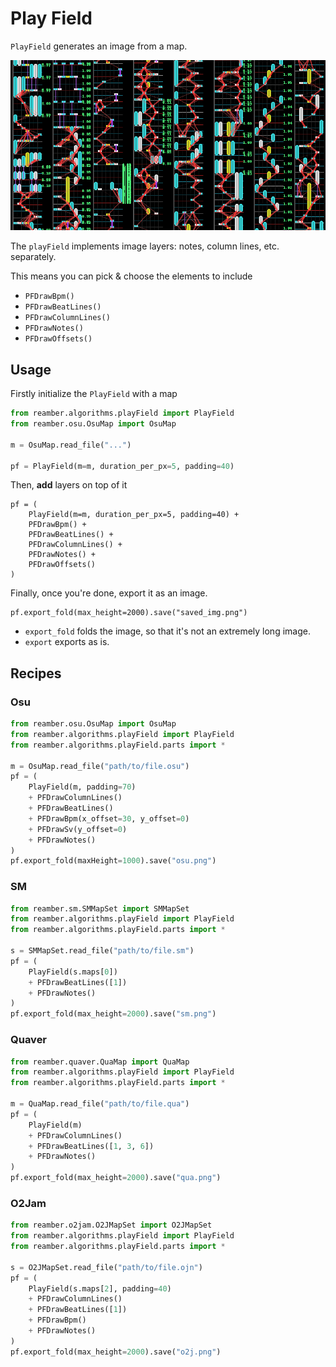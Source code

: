 # Play Field

``PlayField`` generates an image from a map.

![PlayFieldImg.png](PlayFieldImg.png)

The `playField` implements image layers: notes, column lines, etc. separately.

This means you can pick & choose the elements to include

- ``PFDrawBpm()``
- ``PFDrawBeatLines()``
- ``PFDrawColumnLines()``
- ``PFDrawNotes()``
- ``PFDrawOffsets()``

## Usage

Firstly initialize the `PlayField` with a map

```py
from reamber.algorithms.playField import PlayField
from reamber.osu.OsuMap import OsuMap

m = OsuMap.read_file("...")

pf = PlayField(m=m, duration_per_px=5, padding=40) 
```

Then, **add** layers on top of it

```pycon
pf = (
    PlayField(m=m, duration_per_px=5, padding=40) +
    PFDrawBpm() +
    PFDrawBeatLines() +
    PFDrawColumnLines() +
    PFDrawNotes() +
    PFDrawOffsets()
)
```

Finally, once you're done, export it as an image.

```pycon
pf.export_fold(max_height=2000).save("saved_img.png")
```

- ``export_fold`` folds the image, so that it's not an extremely long image.
- ``export`` exports as is.

## Recipes

### Osu

```py
from reamber.osu.OsuMap import OsuMap
from reamber.algorithms.playField import PlayField
from reamber.algorithms.playField.parts import *

m = OsuMap.read_file("path/to/file.osu")
pf = (
    PlayField(m, padding=70)
    + PFDrawColumnLines()
    + PFDrawBeatLines()
    + PFDrawBpm(x_offset=30, y_offset=0)
    + PFDrawSv(y_offset=0)
    + PFDrawNotes()
)
pf.export_fold(maxHeight=1000).save("osu.png")
```

### SM

```py
from reamber.sm.SMMapSet import SMMapSet
from reamber.algorithms.playField import PlayField
from reamber.algorithms.playField.parts import *

s = SMMapSet.read_file("path/to/file.sm")
pf = (
    PlayField(s.maps[0])
    + PFDrawBeatLines([1])
    + PFDrawNotes()
)
pf.export_fold(max_height=2000).save("sm.png")
```

### Quaver

```py
from reamber.quaver.QuaMap import QuaMap
from reamber.algorithms.playField import PlayField
from reamber.algorithms.playField.parts import *

m = QuaMap.read_file("path/to/file.qua")
pf = (
    PlayField(m)
    + PFDrawColumnLines()
    + PFDrawBeatLines([1, 3, 6])
    + PFDrawNotes()
)
pf.export_fold(max_height=2000).save("qua.png")
```

### O2Jam

```py
from reamber.o2jam.O2JMapSet import O2JMapSet
from reamber.algorithms.playField import PlayField
from reamber.algorithms.playField.parts import *

s = O2JMapSet.read_file("path/to/file.ojn")
pf = (
    PlayField(s.maps[2], padding=40)
    + PFDrawColumnLines()
    + PFDrawBeatLines([1])
    + PFDrawBpm()
    + PFDrawNotes()
)
pf.export_fold(max_height=2000).save("o2j.png")
```
